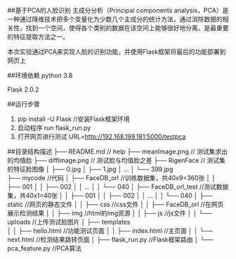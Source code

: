 ##基于PCA的人脸识别
主成分分析（Principal components analysis，PCA）是一种通过降维技术把多个变量化为少数几个主成分的统计方法，通过消除数据的相关性，找到一个空间，使得各个类别的数据在该空间上能够很好地分离，是最重要的特征提取方法之一。

本次实验通过PCA来实现人脸的识别功能，并使用Flask框架将最后的功能部署到网页上

##环境依赖
python 3.8

Flask 2.0.2

##运行步骤
1. pip install -U Flask  //安装Flask框架环境
2. 启动程序
    run flask_run.py
3. 打开网页进行测试
   URL=http://192.168.199.181:5000/testpca

##目录结构描述
├── README.md                   // help
├── meanImage.png               // 测试集求出的均值脸
├── diffImage.png               // 测试脸与均值脸之差
├── RigenFace                   // 测试集的特征脸图像
│   ├── 0.jpg
│   ├── 1.jpg
│   …
│   └── 399.jpg            
├── mycode                      //代码
│   ├── FaceDB_orl              //训练数据集，共40x9=360张
│   │   ├── 001
│   │   ├── 002
│   │   …
│   │   └── 040
│   ├── FaceDB_orl_test         //测试数据集，共40x1=40张
│   │   ├── 001
│   │   ├── 002
│   │   …
│   │   └── 040
│   ├── static                  //网页的静态文件
│   │   ├── css                 //css文件
│   │   ├── FaceDB_orl          //在网页展示检测结果
│   │   ├── img                 //html的img资源
│   │   ├── js                  //js文件
│   │   └── uploads             //上传测试脸图片
│   ├── templates  
│   │   ├── hello.html          //功能测试页面
│   │   ├── index.html          //主页面
│   │   └── next.html           //检测结果跳转页面
│   ├── flask_run.py            //Flask框架路由
│   └── pca_feature.py          //PCA算法